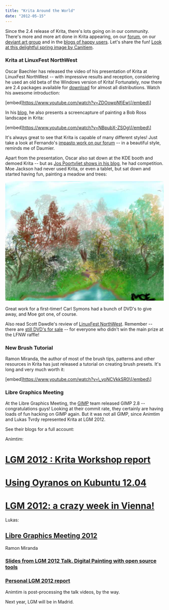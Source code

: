 ```yaml
---
title: "Krita Around the World"
date: "2012-05-15"
---
```


Since the 2.4 release of Krita, there's lots going on in our community. There's more and more art done in Krita appearing, on our [forum](http://forum.kde.org/viewforum.php?f=138), on our [deviant art group](http://krita-free-art-app.deviantart.com/) and in the [blogs of happy users](http://www.wilsonsketchblog.blogspot.com/). Let's share the fun! [Look at this delightful spring image by Canitiem](http://krita-free-art-app.deviantart.com/#/d4y6hnj).

### Krita at LinuxFest NorthWest

Oscar Baechler has released the video of his presentation of Krita at LinuxFest NorthWest -- with impressive results and reception, considering he used an old beta of the Windows version of Krita! Fortunately, now there are 2.4 packages available for [download](http://krita.org/download) for almost all distributions. Watch his awesome introduction:

\[embed\]https://www.youtube.com/watch?v=ZDOowpNfjEw\[/embed\]

In his [blog](http://ogbog.net/2012/04/04/krita-painting/), he also presents a screencapture of painting a Bob Ross landscape in Krita:

\[embed\]https://www.youtube.com/watch?v=NBpubX-ZSOg\[/embed\]

It's always great to see that Krita is capable of many different styles! Just take a look at Fernando's [impasto work on our forum](http://forum.kde.org/viewtopic.php?f=138&t=102087) -- in a beautiful style, reminds me of Daumier.

Apart from the presentation, Oscar also sat down at the KDE booth and demoed Krita -- but as [Jos Poortvliet shows in his blog](http://blog.jospoortvliet.com/2012/05/lfnw-and-other-event-awesomeness.html), he had competition. Moe Jackson had never used Krita, or even a tablet, but sat down and started having fun, painting a meadow and trees:

![](images/tree_meadow.jpg)

Great work for a first-timer! Carl Symons had a bunch of DVD's to give away, and Moe got one, of course.

Also read Scott Dawdle's review of [LinuxFest NorthWest](http://www.montanalinux.org/review-lfnw2012.html). Remember -- there are [still DVD's for sale](http://krita.org/component/content/article/1-krita-informations/104-training-dvd-01-comics-with-krita) -- for everyone who didn't win the main prize at the LFNW raffle!

### New Brush Tutorial

Ramon Miranda, the author of most of the brush tips, patterns and other resources in Krita has just released a tutorial on creating brush presets. It's long and very much worth it:

\[embed\]https://www.youtube.com/watch?v=\_yoNCVkkSR0\[/embed\]

### Libre Graphics Meeting

At the Libre Graphics Meeting, the [GIMP](http://www.gimp.org) team released GIMP 2.8 -- congratulations guys! Looking at their commit rate, they certainly are having loads of fun hacking on GIMP again. But it was not all GIMP, since Animtim and Lukas Tvrdy represented Krita at LGM 2012.

See their blogs for a full account:

Animtim:

# [LGM 2012 : Krita Workshop report](http://timotheegiet.com/blog/comics/lgm-2012-krita-workshop-report.html "Permalink to LGM 2012 : Krita Workshop report")

# [Using Oyranos on Kubuntu 12.04](http://timotheegiet.com/blog/floss/using-oyranos-on-kubuntu-12-04.html "Permalink to Using Oyranos on Kubuntu 12.04")

# [LGM 2012: a crazy week in Vienna!](http://timotheegiet.com/blog/floss/lgm-2012-a-crazy-week-in-vienna.html "Permalink to LGM 2012: a crazy week in Vienna!")

Lukas:

## [Libre Graphics Meeting 2012](http://lukast.mediablog.sk/log/?p=420 "Permalink to Libre Graphics Meeting 2012")

Ramon Miranda

### [Slides from LGM 2012 Talk. Digital Painting with open source tools](http://www.ramonmiranda.com/2012/05/slides-from-lgm-2012-talk-digital.html)

### [Personal LGM 2012 report](http://www.ramonmiranda.com/2012/05/personal-lgm-2012-report.html)

Animtim is post-processing the talk videos, by the way.

Next year, LGM will be in Madrid.
